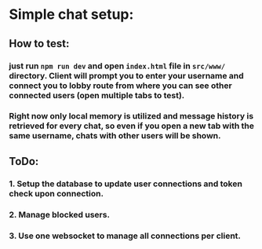 # Simple chat setup:
## How to test:
### just run `npm run dev` and open `index.html` file in `src/www/` directory. Client will prompt you to enter your username and connect you to lobby route from where you can see other connected users (open multiple tabs to test).
### Right now only local memory is utilized and message history is retrieved for every chat, so even if you open a new tab with the same username, chats with other users will be shown.


## ToDo:
### 1. Setup the database to update user connections and token check upon connection.
### 2. Manage blocked users.
### 3. Use one websocket to manage all connections per client.